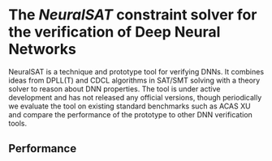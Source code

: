 # The *NeuralSAT* constraint solver for the verification of Deep Neural Networks

NeuralSAT is a technique and prototype tool for verifying DNNs.  It combines ideas from DPLL(T) and CDCL algorithms in SAT/SMT solving with a  theory solver to reason about DNN properties. The tool is under active development and has not released any official versions, though periodically we evaluate the tool on existing standard benchmarks such as ACAS XU and compare the performance of the prototype to other DNN verification tools.

## Performance

